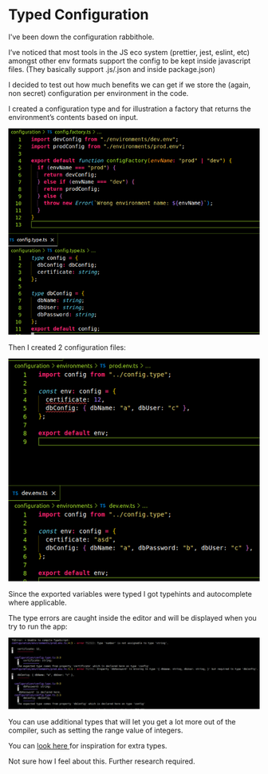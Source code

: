 # Typed Configuration

I've been down the configuration rabbithole.

I’ve noticed that most tools in the JS eco system (prettier, jest, eslint, etc) amongst other env formats support the config to be kept inside javascript files. (They basically support .js/.json and inside package.json)

I decided to test out how much benefits we can get if we store the (again, non secret) configuration per environment in the code.

I created a configuration type and for illustration a factory that returns the environment’s contents based on input.

![](<../.gitbook/assets/image (10).png>)

Then I created 2 configuration files:

![](<../.gitbook/assets/image (3) (1).png>)

Since the exported variables were typed I got typehints and autocomplete where applicable.

The type errors are caught inside the editor and will be displayed when you try to run the app:

![](<../.gitbook/assets/image (4) (1).png>)

You can use additional types that will let you get a lot more out of the compiler, such as setting the range value of integers.

You can [look here ](https://millsp.github.io/ts-toolbelt/)for inspiration for extra types.

Not sure how I feel about this. Further research required.
